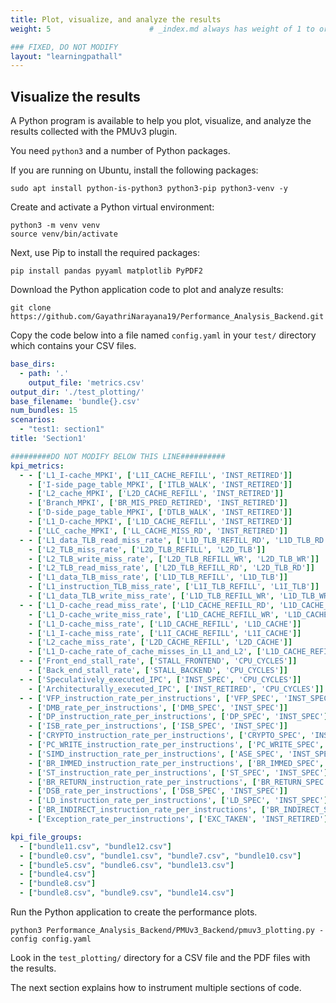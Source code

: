 ```yaml
---
title: Plot, visualize, and analyze the results
weight: 5                      # _index.md always has weight of 1 to order correctly

### FIXED, DO NOT MODIFY
layout: "learningpathall"       
---
```


## Visualize the results

A Python program is available to help you plot, visualize, and analyze the results collected with the PMUv3 plugin.

You need `python3` and a number of Python packages.

If you are running on Ubuntu, install the following packages:

```console
sudo apt install python-is-python3 python3-pip python3-venv -y
```

Create and activate a Python virtual environment:

```console
python3 -m venv venv
source venv/bin/activate
```

Next, use Pip to install the required packages:

```console
pip install pandas pyyaml matplotlib PyPDF2
```

Download the Python application code to plot and analyze results:

```console
git clone https://github.com/GayathriNarayana19/Performance_Analysis_Backend.git
```

Copy the code below into a file named `config.yaml` in your `test/` directory which contains your CSV files.

```yaml
base_dirs:
  - path: '.'
    output_file: 'metrics.csv'
output_dir: './test_plotting/'
base_filename: 'bundle{}.csv'
num_bundles: 15
scenarios:
  - "test1: section1"
title: 'Section1'

#########DO NOT MODIFY BELOW THIS LINE##########
kpi_metrics:
  - - ['L1_I-cache_MPKI', ['L1I_CACHE_REFILL', 'INST_RETIRED']]
    - ['I-side_page_table_MPKI', ['ITLB_WALK', 'INST_RETIRED']]
    - ['L2_cache_MPKI', ['L2D_CACHE_REFILL', 'INST_RETIRED']]
    - ['Branch_MPKI', ['BR_MIS_PRED_RETIRED', 'INST_RETIRED']]
    - ['D-side_page_table_MPKI', ['DTLB_WALK', 'INST_RETIRED']]
    - ['L1_D-cache_MPKI', ['L1D_CACHE_REFILL', 'INST_RETIRED']]
    - ['LLC_cache_MPKI', ['LL_CACHE_MISS_RD', 'INST_RETIRED']]
  - - ['L1_data_TLB_read_miss_rate', ['L1D_TLB_REFILL_RD', 'L1D_TLB_RD']]
    - ['L2_TLB_miss_rate', ['L2D_TLB_REFILL', 'L2D_TLB']]
    - ['L2_TLB_write_miss_rate', ['L2D_TLB_REFILL_WR', 'L2D_TLB_WR']]
    - ['L2_TLB_read_miss_rate', ['L2D_TLB_REFILL_RD', 'L2D_TLB_RD']]
    - ['L1_data_TLB_miss_rate', ['L1D_TLB_REFILL', 'L1D_TLB']]
    - ['L1_instruction_TLB_miss_rate', ['L1I_TLB_REFILL', 'L1I_TLB']]
    - ['L1_data_TLB_write_miss_rate', ['L1D_TLB_REFILL_WR', 'L1D_TLB_WR']]
  - - ['L1_D-cache_read_miss_rate', ['L1D_CACHE_REFILL_RD', 'L1D_CACHE_RD']]
    - ['L1_D-cache_write_miss_rate', ['L1D_CACHE_REFILL_WR', 'L1D_CACHE_WR']]
    - ['L1_D-cache_miss_rate', ['L1D_CACHE_REFILL', 'L1D_CACHE']]
    - ['L1_I-cache_miss_rate', ['L1I_CACHE_REFILL', 'L1I_CACHE']]
    - ['L2_cache_miss_rate', ['L2D_CACHE_REFILL', 'L2D_CACHE']]
    - ['L1_D-cache_rate_of_cache_misses_in_L1_and_L2', ['L1D_CACHE_REFILL_OUTER', 'L1D_CACHE_REFILL']]
  - - ['Front_end_stall_rate', ['STALL_FRONTEND', 'CPU_CYCLES']]
    - ['Back_end_stall_rate', ['STALL_BACKEND', 'CPU_CYCLES']]
  - - ['Speculatively_executed_IPC', ['INST_SPEC', 'CPU_CYCLES']]
    - ['Architecturally_executed_IPC', ['INST_RETIRED', 'CPU_CYCLES']]
  - - ['VFP_instruction_rate_per_instructions', ['VFP_SPEC', 'INST_SPEC']]
    - ['DMB_rate_per_instructions', ['DMB_SPEC', 'INST_SPEC']]
    - ['DP_instruction_rate_per_instructions', ['DP_SPEC', 'INST_SPEC']]
    - ['ISB_rate_per_instructions', ['ISB_SPEC', 'INST_SPEC']]
    - ['CRYPTO_instruction_rate_per_instructions', ['CRYPTO_SPEC', 'INST_SPEC']]
    - ['PC_WRITE_instruction_rate_per_instructions', ['PC_WRITE_SPEC', 'INST_SPEC']]
    - ['SIMD_instruction_rate_per_instructions', ['ASE_SPEC', 'INST_SPEC']]
    - ['BR_IMMED_instruction_rate_per_instructions', ['BR_IMMED_SPEC', 'INST_SPEC']]
    - ['ST_instruction_rate_per_instructions', ['ST_SPEC', 'INST_SPEC']]
    - ['BR_RETURN_instruction_rate_per_instructions', ['BR_RETURN_SPEC', 'INST_SPEC']]
    - ['DSB_rate_per_instructions', ['DSB_SPEC', 'INST_SPEC']]
    - ['LD_instruction_rate_per_instructions', ['LD_SPEC', 'INST_SPEC']]
    - ['BR_INDIRECT_instruction_rate_per_instructions', ['BR_INDIRECT_SPEC', 'INST_SPEC']]
    - ['Exception_rate_per_instructions', ['EXC_TAKEN', 'INST_RETIRED']]

kpi_file_groups:
  - ["bundle11.csv", "bundle12.csv"]
  - ["bundle0.csv", "bundle1.csv", "bundle7.csv", "bundle10.csv"]
  - ["bundle5.csv", "bundle6.csv", "bundle13.csv"]
  - ["bundle4.csv"]
  - ["bundle8.csv"]
  - ["bundle8.csv", "bundle9.csv", "bundle14.csv"]
```

Run the Python application to create the performance plots.

```console
python3 Performance_Analysis_Backend/PMUv3_Backend/pmuv3_plotting.py -config config.yaml
```

Look in the `test_plotting/` directory for a CSV file and the PDF files with the results.

The next section explains how to instrument multiple sections of code. 